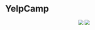 # YelpCamp
<p align="center">
  <img src="https://user-images.githubusercontent.com/111272770/233928925-e8bb9a73-8e08-4c85-b4c5-38243d7044ac.png">
  <img src="https://user-images.githubusercontent.com/111272770/233929012-453025f0-9034-4d3c-a389-9c7a4558b388.png">
</p>
